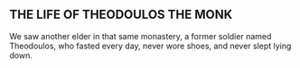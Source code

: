 ## THE LIFE OF THEODOULOS THE MONK

We saw another elder in that same monastery, a former soldier named Theodoulos, who fasted every day, never wore shoes, and never slept lying down.
